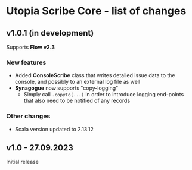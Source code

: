 # Utopia Scribe Core - list of changes

## v1.0.1 (in development)
Supports **Flow v2.3**
### New features
- Added **ConsoleScribe** class that writes detailed issue data to the console, 
  and possibly to an external log file as well
- **Synagogue** now supports "copy-logging"
  - Simply call `.copyTo(...)` in order to introduce logging end-points that also need to be notified of any records
### Other changes
- Scala version updated to 2.13.12

## v1.0 - 27.09.2023
Initial release
